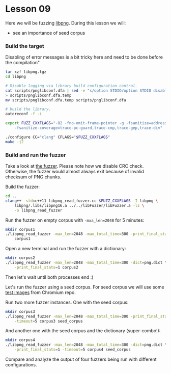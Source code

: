# Lesson 09

Here we will be fuzzing [libpng]. During this lesson we will:
* see an importance of seed corpus

### Build the target

Disabling of error messages is a bit tricky here and need to be done before the
compilation"

```bash
tar xzf libpng.tgz
cd libpng

# Disable logging via library build configuration control.
cat scripts/pnglibconf.dfa | sed -e "s/option STDIO/option STDIO disabled/" \
> scripts/pnglibconf.dfa.temp
mv scripts/pnglibconf.dfa.temp scripts/pnglibconf.dfa

# build the library.
autoreconf -f -i

export FUZZ_CXXFLAGS="-O2 -fno-omit-frame-pointer -g -fsanitize=address \
    -fsanitize-coverage=trace-pc-guard,trace-cmp,trace-gep,trace-div"

./configure CC="clang" CFLAGS="$FUZZ_CXXFLAGS"
make -j2
```

### Build and run the fuzzer

Take a look at [the fuzzer]. Please note how we disable CRC check. Otherwise,
the fuzzer would almost always exit because of invalid checksum of PNG chunks.


Build the fuzzer:

```bash
cd ..
clang++ -std=c++11 libpng_read_fuzzer.cc $FUZZ_CXXFLAGS -I libpng \
    libpng/.libs/libpng16.a ../../libFuzzer/libFuzzer.a -lz \
    -o libpng_read_fuzzer
```

Run the fuzzer on empty corpus with `-mxa_len=2048` for 5 minutes:

```bash
mkdir corpus1
./libpng_read_fuzzer -max_len=2048 -max_total_time=300 -print_final_stats=1 \
    corpus1
```

Open a new terminal and run the fuzzer with a dictionary:

```bash
mkdir corpus2
./libpng_read_fuzzer -max_len=2048 -max_total_time=300 -dict=png.dict \
    -print_final_stats=1 corpus2
```

Then let's wait until both processes end :)


Let's run the fuzzer using a seed corpus. For seed corpus we will use some [test
images] from Chromium repo. 

Run two more fuzzer instances. One with the seed corpus:

```bash
mkdir corpus3
./libpng_read_fuzzer -max_len=2048 -max_total_time=300 -print_final_stats=1 \
    -timeout=5 corpus3 seed_corpus
```

And another one with the seed corpus and the dictionary (super-combo!):

```bash
mkdir corpus4
./libpng_read_fuzzer -max_len=2048 -max_total_time=300 -dict=png.dict \
    -print_final_stats=1 -timeout=5 corpus4 seed_corpus
```

Compare and analyze the output of four fuzzers being run with different
configurations.



[libpng]: http://www.libpng.org/pub/png/libpng.html
[test images]: https://cs.chromium.org/chromium/src/cc/test/data/
[the fuzzer]: libpng_read_fuzzer.cc

